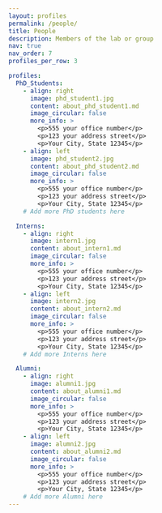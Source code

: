 ```yaml
---
layout: profiles
permalink: /people/
title: People
description: Members of the lab or group
nav: true
nav_order: 7
profiles_per_row: 3

profiles:
  PhD_Students:
    - align: right
      image: phd_student1.jpg
      content: about_phd_student1.md
      image_circular: false
      more_info: >
        <p>555 your office number</p>
        <p>123 your address street</p>
        <p>Your City, State 12345</p>
    - align: left
      image: phd_student2.jpg
      content: about_phd_student2.md
      image_circular: false
      more_info: >
        <p>555 your office number</p>
        <p>123 your address street</p>
        <p>Your City, State 12345</p>
    # Add more PhD students here

  Interns:
    - align: right
      image: intern1.jpg
      content: about_intern1.md
      image_circular: false
      more_info: >
        <p>555 your office number</p>
        <p>123 your address street</p>
        <p>Your City, State 12345</p>
    - align: left
      image: intern2.jpg
      content: about_intern2.md
      image_circular: false
      more_info: >
        <p>555 your office number</p>
        <p>123 your address street</p>
        <p>Your City, State 12345</p>
    # Add more Interns here

  Alumni:
    - align: right
      image: alumni1.jpg
      content: about_alumni1.md
      image_circular: false
      more_info: >
        <p>555 your office number</p>
        <p>123 your address street</p>
        <p>Your City, State 12345</p>
    - align: left
      image: alumni2.jpg
      content: about_alumni2.md
      image_circular: false
      more_info: >
        <p>555 your office number</p>
        <p>123 your address street</p>
        <p>Your City, State 12345</p>
    # Add more Alumni here
---
```

